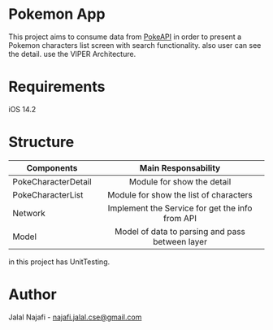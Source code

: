 # Pokemon App
This project aims to consume data from [PokeAPI](https://pokeapi.co/) in order to present a Pokemon characters list screen with search functionality.
also user can see the detail. use the VIPER Architecture.

# Requirements
  iOS 14.2
# Structure

| Components           | Main Responsability | 
| -------------        |:-------------------:| 
| PokeCharacterDetail  | Module for show the detail  | 
| PokeCharacterList  | Module for show the list of characters          | 
| Network       | Implement the Service for get the info from API             | 
| Model |  Model of data to parsing and pass between layer |

in this project has UnitTesting.

# Author
Jalal Najafi - najafi.jalal.cse@gmail.com
